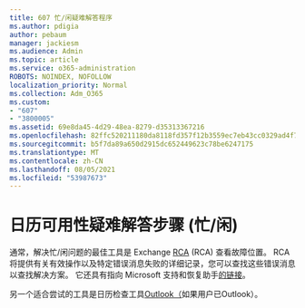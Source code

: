 ```yaml
---
title: 607 忙/闲疑难解答程序
ms.author: pdigia
author: pebaum
manager: jackiesm
ms.audience: Admin
ms.topic: article
ms.service: o365-administration
ROBOTS: NOINDEX, NOFOLLOW
localization_priority: Normal
ms.collection: Adm_O365
ms.custom:
- "607"
- "3800005"
ms.assetid: 69e8da45-4d29-48ea-8279-d35313367216
ms.openlocfilehash: 82ffc520211180da8118fd357f12b3559ec7eb43cc0329ad4f7e58f42bd8c3eb
ms.sourcegitcommit: b5f7da89a650d2915dc652449623c78be6247175
ms.translationtype: MT
ms.contentlocale: zh-CN
ms.lasthandoff: 08/05/2021
ms.locfileid: "53987673"
---
```

# <a name="troubleshooting-steps-for-calendar-availability-freebusy"></a>日历可用性疑难解答步骤 (忙/闲) 

通常，解决忙/闲问题的最佳工具是 Exchange [RCA](https://testconnectivity.microsoft.com/Default.aspx?testId=freeBusy) (RCA) 查看故障位置。 RCA 将提供有关有效操作以及特定错误消息失败的详细记录，您可以查找这些错误消息以查找解决方案。 它还具有指向 Microsoft 支持和恢复助手[的链接](https://diagnostics.office.com/)。

另一个适合尝试的工具是日历检查工具[Outlook（](https://www.microsoft.com/download/details.aspx?id=28786)如果用户已Outlook）。
